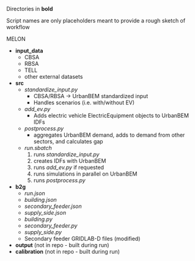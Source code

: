 Directories in **bold**

Script names are only placeholders meant to provide a rough sketch of workflow

MELON
- **input_data**
    - CBSA
    - RBSA
    - TELL
    - other external datasets
- **src**
    - *standardize_input.py*
        - CBSA/RBSA &rarr; UrbanBEM standardized input
        - Handles scenarios (i.e. with/without EV)
    - *add_ev.py*
        - Adds electric vehicle ElectricEquipment objects to UrbanBEM IDFs
    - *postprocess.py*
        - aggregates UrbanBEM demand, adds to demand from other sectors, and calculates gap
    - *run.sbatch*
        1. runs *standardize_input.py*
        2. creates IDFs with UrbanBEM
        3. runs *add_ev.py* if requested
        4. runs simulations in parallel on UrbanBEM
        5. runs *postprocess.py*
- **b2g**
    - *run.json*
    - *building.json*
    - *secondary_feeder.json*
    - *supply_side.json*
    - *building.py*
    - *secondary_feeder.py*
    - *supply_side.py*
    - Secondary feeder GRIDLAB-D files (modified)
- **output** (not in repo - built during run)
- **calibration** (not in repo - built during run)



